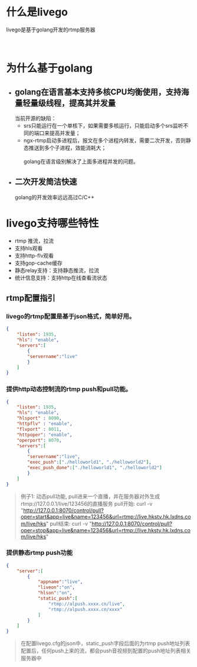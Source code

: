 # 什么是livego<br/>     
livego是基于golang开发的rtmp服务器<br/>     
<br/>     
# 为什么基于golang
*  ## golang在语言基本支持多核CPU均衡使用，支持海量轻量级线程，提高其并发量<br/>   
   当前开源的缺陷：
   - srs只能运行在一个单核下，如果需要多核运行，只能启动多个srs监听不同的端口来提高并发量；<br/>   
   - ngx-rtmp启动多进程后，报文在多个进程内转发，需要二次开发，否则静态推送到多个子进程，效能消耗大；<br/>   
   golang在语言级别解决了上面多进程并发的问题。
*  ## 二次开发简洁快速<br/>   
   golang的开发效率远远高过C/C++

# livego支持哪些特性<br/>     
*  rtmp 推流，拉流
*  支持hls观看
*  支持http-flv观看
*  支持gop-cache缓存
*  静态relay支持：支持静态推流，拉流
*  统计信息支持：支持http在线查看流状态

## rtmp配置指引
### livego的rtmp配置是基于json格式，简单好用。<br/> 

```json
{
    "listen": 1935,
    "hls": "enable",
    "servers":[
        {
        "servername":"live"
        }
    ]
}
```

### 提供http动态控制流的rtmp push和pull功能。<br/> 

``` json
{
    "listen": 1935,
    "hls": "enable",
    "hlsport" : 8090,
    "httpflv" : "enable",
    "flvport" : 8011,
    "httpoper": "enable",
    "operport": 8070,
    "servers":[
        {
        "servername":"live",
        "exec_push":["./helloworld1", "./helloworld2"],
        "exec_push_done":["./helloworld1", "./helloworld2"]
        }
    ]
}
```
> 例子1:
动态pull功能, pull进来一个直播，并在服务器对外生成rtmp://127.0.0.1/live/123456的直播服务
pull开始: 
curl -v "http://127.0.0.1:8070/control/pull?oper=start&app=live&name=123456&url=rtmp://live.hkstv.hk.lxdns.com/live/hks"
pull结束: 
curl -v "http://127.0.0.1:8070/control/pull?oper=stop&app=live&name=123456&url=rtmp://live.hkstv.hk.lxdns.com/live/hks"

### 提供静态rtmp push功能
``` json
{
    "server":[
        {
            "appname":"live",
            "liveon":"on",
            "hlson":"on",
            "static_push":[
                "rtmp://alpush.xxxx.cn/live",
                "rtmp://alpush.xxxx.cn/xxxx"
            ]
        }
    ]
}
```
> 在配置livego.cfg的json中，static_push字段后面的为rtmp push地址列表
> 配置后，任何push上来的流，都会push音视频到配置的push地址列表相关服务器中